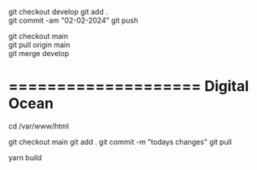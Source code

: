git checkout develop
git add .           
git commit -am "02-02-2024"
git push

git checkout main   
git pull origin main        
git merge develop

====================
Digital Ocean
====================

cd /var/www/html

git checkout main
git add .
git commit -m "todays changes"
git pull

yarn build
